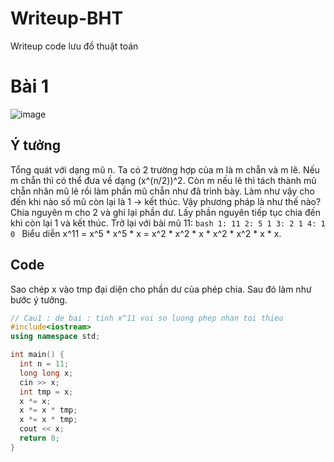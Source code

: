 # Writeup-BHT
  Writeup code lưu đồ thuật toán
# Bài 1
  ![image](https://user-images.githubusercontent.com/91708234/139794976-c37a87fa-032f-41b9-b39a-709be6c7c387.png)
## Ý tưởng
  Tổng quát với dạng mũ n.
  Ta có 2 trường hợp của m là m chẵn và m lẽ. Nếu m chẵn thì có thể đưa về dạng (x^(n/2))^2. Còn m nếu lẽ thì tách thành mũ chẵn nhân mũ lẻ rồi làm phần mũ chẵn như đã trình bày.
  Làm như vậy cho đến khi nào số mũ còn lại là 1 -> kết thúc.
  Vậy phương pháp là như thế nào?
  Chia nguyên m cho 2 và ghi lại phần dư. Lấy phần nguyên tiếp tục chia đến khi còn lại 1 và kết thúc.
  Trở lại với bài mũ 11:
    ```bash
    1: 11
    2: 5 1
    3: 2 1
    4: 1 0
    ```
  Biểu diễn x^11 = x^5 * x^5 * x = x^2 * x^2 * x * x^2 * x^2 * x * x.
## Code
  Sao chép x vào tmp đại diện cho phần dư của phép chia. Sau đó làm như bước ý tưởng.
  ```cpp
  // Cau1 : de bai : tinh x^11 voi so luong phep nhan toi thieu
#include<iostream>
using namespace std;

int main() {
	int n = 11;
	long long x;
	cin >> x;
	int tmp = x;
	x *= x;
	x *= x * tmp;
	x *= x * tmp;
	cout << x;
	return 0;
}
```
